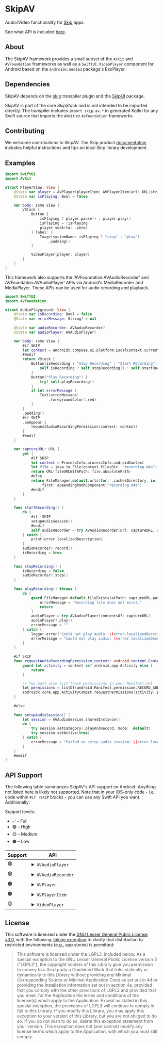 # SkipAV

Audio/Video functionality for [Skip](https://skip.tools) apps.

See what API is included [here](#api-support).

## About 

The SkipAV framework provides a small subset of the `AVKit` and `AVFoundation` frameworks
as well as a `SwiftUI.VideoPlayer` component for
Android based on the `androidx.media3` package's ExoPlayer.

## Dependencies

SkipAV depends on the [skip](https://source.skip.tools/skip) transpiler plugin and the [SkipUI](https://source.skip.tools/skip-ui) package.

SkipAV is part of the core *SkipStack* and is not intended to be imported directly. The transpiler includes `import skip.av.*` in generated Kotlin for any Swift source that imports the `AVKit` or `AVFoundation` frameworks.

## Contributing

We welcome contributions to SkipAV. The Skip product [documentation](https://skip.tools/docs/contributing/) includes helpful instructions and tips on local Skip library development.

## Examples

```swift
import SwiftUI
import AVKit

struct PlayerView: View {
    @State var player = AVPlayer(playerItem: AVPlayerItem(url: URL(string: "https://skip.tools/assets/introduction.mov")!))
    @State var isPlaying: Bool = false

    var body: some View {
        VStack {
            Button {
                isPlaying ? player.pause() : player.play()
                isPlaying = !isPlaying
                player.seek(to: .zero)
            } label: {
                Image(systemName: isPlaying ? "stop" : "play")
                    .padding()
            }

            VideoPlayer(player: player)
        }
    }
}
```

This framework also supports the 'AVFoundation.AVAudioRecorder' and 
AVFoundation.AVAudioPlayer' APIs via Android's MediaRecorder and MediaPlayer. 
These APIs can be used for audio recording and playback.

```swift
import SwiftUI
import AVFoundation

struct AudioPlayground: View {
    @State var isRecording: Bool = false
    @State var errorMessage: String? = nil
    
    @State var audioRecorder: AVAudioRecorder?
    @State var audioPlayer: AVAudioPlayer?

    var body: some View {
        #if SKIP
        let context = androidx.compose.ui.platform.LocalContext.current
        #endif
        return VStack {
            Button(isRecording ? "Stop Recording" : "Start Recording") {
                self.isRecording ? self.stopRecording() : self.startRecording()
            }
            Button("Play Recording") {
                try? self.playRecording()
            }
            if let errorMessage {
                Text(errorMessage)
                    .foregroundColor(.red)
            }
        }
        .padding()
        #if SKIP
        .onAppear {
            requestAudioRecordingPermission(context: context)
        }
        #endif
    }

    var captureURL: URL {
        get {
            #if SKIP
            let context = ProcessInfo.processInfo.androidContext
            let file = java.io.File(context.filesDir, "recording.m4a")
            return URL(fileURLWithPath: file.absolutePath)
            #else
            return FileManager.default.urls(for: .cachesDirectory, in: .userDomainMask)
                .first!.appendingPathComponent("recording.m4a")
            #endif
        }
    }
    
    func startRecording() {
        do {
            #if !SKIP
            setupAudioSession()
            #endif
            self.audioRecorder = try AVAudioRecorder(url: captureURL, settings: [AVFormatIDKey: Int(kAudioFormatMPEG4AAC), AVSampleRateKey: 12000, AVNumberOfChannelsKey: 1, AVEncoderAudioQualityKey: AVAudioQuality.high.rawValue])
        } catch {
            print(error.localizedDescription)
        }
        audioRecorder?.record()
        isRecording = true
    }
    
    func stopRecording() {
        isRecording = false
        audioRecorder?.stop()
    }
    
    func playRecording() throws {
        do {
            guard FileManager.default.fileExists(atPath: captureURL.path) else {
                errorMessage = "Recording file does not exist."
                return
            }
            audioPlayer = try AVAudioPlayer(contentsOf: captureURL)
            audioPlayer?.play()
            errorMessage = ""
        } catch {
            logger.error("Could not play audio: \(error.localizedDescription)")
            errorMessage = "Could not play audio: \(error.localizedDescription)"
        }
    }
    
    #if SKIP
    func requestAudioRecordingPermission(context: android.content.Context) {
        guard let activity = context as? android.app.Activity else {
            return
        }

        // You must also list these permissions in your Manifest.xml
        let permissions = listOf(android.Manifest.permission.RECORD_AUDIO, android.Manifest.permission.READ_EXTERNAL_STORAGE, android.Manifest.permission.WRITE_EXTERNAL_STORAGE)
        androidx.core.app.ActivityCompat.requestPermissions(activity, permissions.toTypedArray(), 1)
    }
    
    #else
    
    func setupAudioSession() {
        let session = AVAudioSession.sharedInstance()
        do {
            try session.setCategory(.playAndRecord, mode: .default)
            try session.setActive(true)
        } catch {
            errorMessage = "Failed to setup audio session: \(error.localizedDescription)"
        }
    }
    #endif
}
```
 
## API Support

The following table summarizes SkipAV's API support on Android. Anything not listed here is likely not supported. Note that in your iOS-only code - i.e. code within `#if !SKIP` blocks - you can use any Swift API you want. Additionally:

Support levels:

  - ✅ – Full
  - 🟢 – High
  - 🟡 – Medium 
  - 🟠 – Low
  
<table>
  <thead><th>Support</th><th>API</th></thead>
  <tbody>
    <tr>
      <td>🟢</td>
      <td>
          <details>
              <summary><code>AVAudioPlayer</code></summary>
              <ul>
                  <li><code>init(contentsOf url: URL) throws</code></li>
                  <li><code>init(data: Data) throws</code></li>
                  <li><code>func prepareToPlay() -> Bool</code></li>
                  <li><code>func play()</code></li>
                  <li><code>func pause()</code></li>
                  <li><code>func stop()</code></li>
                  <li><code>var isPlaying: Bool</code></li>
                  <li><code>var duration: TimeInterval</code></li>
                  <li><code>var numberOfLoops: Int</code></li>
                  <li><code>var volume: Double</code></li>
                  <li><code>var rate: Double</code></li>
                  <li><code>var currentTime: TimeInterval</code></li>
                  <li><code>var url: URL?</code></li>
                  <li><code>var data: Data?</code></li>
              </ul>
          </details> 
      </td>
    </tr>
    <tr>
      <td>🟢</td>
      <td>
          <details>
              <summary><code>AVAudioRecorder</code></summary>
              <ul>
                  <li><code>init(url: URL, settings: [String: Any]) throws</code></li>
                  <li><code>func prepareToRecord() -> Bool</code></li>
                  <li><code>func record()</code></li>
                  <li><code>func pause()</code></li>
                  <li><code>func stop()</code></li>
                  <li><code>func deleteRecording() -> Bool</code></li>
                  <li><code>var isRecording: Bool</code></li>
                  <li><code>var url: URL</code></li>
                  <li><code>var settings: [String: Any]</code></li>
                  <li><code>var currentTime: TimeInterval</code></li>
                  <li><code>func peakPower(forChannel channelNumber: Int) -> Float</code></li>
                  <li><code>func averagePower(forChannel channelNumber: Int) -> Double</code></li>
              </ul>
          </details> 
      </td>
    </tr>
    <tr>
      <td>🟠</td>
      <td>
          <details>
              <summary><code>AVPlayer</code></summary>
              <ul>
                  <li><code>init()</code></li>
                  <li><code>init(playerItem: AVPlayerItem?)</code></li>
                  <li><code>init(url: URL)</code></li>
                  <li><code>func play()</code></li>
                  <li><code>func pause()</code></li>
                  <li><code>func seek(to time: CMTime)</code></li>
              </ul>
          </details> 
      </td>
    </tr>
   <tr>
      <td>🟠</td>
      <td>
          <details>
              <summary><code>AVPlayerItem</code></summary>
              <ul>
                  <li><code>init(url: URL)</code></li>
              </ul>
          </details> 
      </td>
    </tr>
   <tr>
      <td>🟡</td>
      <td>
          <details>
              <summary><code>VideoPlayer</code></summary>
              <ul>
                  <li><code>init(player: AVPlayer?)</code></li>
              </ul>
          </details> 
      </td>
    </tr>
  </tbody>
</table>

## License

This software is licensed under the
[GNU Lesser General Public License v3.0](https://spdx.org/licenses/LGPL-3.0-only.html),
with the following
[linking exception](https://spdx.org/licenses/LGPL-3.0-linking-exception.html)
to clarify that distribution to restricted environments (e.g., app stores)
is permitted:

> This software is licensed under the LGPL3, included below.
> As a special exception to the GNU Lesser General Public License version 3
> ("LGPL3"), the copyright holders of this Library give you permission to
> convey to a third party a Combined Work that links statically or dynamically
> to this Library without providing any Minimal Corresponding Source or
> Minimal Application Code as set out in 4d or providing the installation
> information set out in section 4e, provided that you comply with the other
> provisions of LGPL3 and provided that you meet, for the Application the
> terms and conditions of the license(s) which apply to the Application.
> Except as stated in this special exception, the provisions of LGPL3 will
> continue to comply in full to this Library. If you modify this Library, you
> may apply this exception to your version of this Library, but you are not
> obliged to do so. If you do not wish to do so, delete this exception
> statement from your version. This exception does not (and cannot) modify any
> license terms which apply to the Application, with which you must still
> comply.

